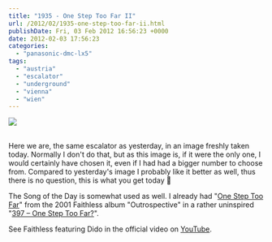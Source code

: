 ```yaml
---
title: "1935 - One Step Too Far II"
url: /2012/02/1935-one-step-too-far-ii.html
publishDate: Fri, 03 Feb 2012 16:56:23 +0000
date: 2012-02-03 17:56:23
categories: 
  - "panasonic-dmc-lx5"
tags: 
  - "austria"
  - "escalator"
  - "underground"
  - "vienna"
  - "wien"
---
```

<div class="container">
<div class="center"><a target="_blank" href="https://d25zfm9zpd7gm5.cloudfront.net/1200x1200/2012/20120203_165308_ps.jpg"><img src="https://d25zfm9zpd7gm5.cloudfront.net/0600x0600/2012/20120203_165308_ps.jpg" /></a></div>
</div>
<br />

Here we are, the same escalator as yesterday, in an image freshly taken today. Normally I don't do that, but as this image is, if it were the only one, I would certainly have chosen it, even if I had had a bigger number to choose from. Compared to yesterday's image I probably like it better as well, thus there is no question, this is what you get today 🙂

 The Song of the Day is somewhat used as well. I already had "<a href="http://www.lyricsmode.com/lyrics/d/dido/one_step_too_far.html" target="_blank">One Step Too Far</a>" from the 2001 Faithless album "Outrospective" in a rather uninspired "<a href="/2007/11/397-one-step-too-far.html" target="_blank">397 – One Step Too Far?</a>".

See Faithless featuring Dido in the official video on <a href="http://www.youtube.com/watch?v=67maHVfZuDs" target="_blank">YouTube</a>.

